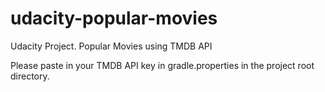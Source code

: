 # udacity-popular-movies
Udacity Project. Popular Movies using TMDB API

Please paste in your TMDB API key in gradle.properties in the project root directory.
